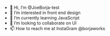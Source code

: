 - 👋 Hi, I’m @JoeBorja-test
- 👀 I’m interested in front end design
- 🌱 I’m currently learning JavaScript
- 💞️ I’m looking to collaborate on UI
- 📫 How to reach me at InstaGram @borjaworks

<!---
JoeBorja-test/JoeBorja-test is a ✨ special ✨ repository because its `README.md` (this file) appears on your GitHub profile.
You can click the Preview link to take a look at your changes.
--->
